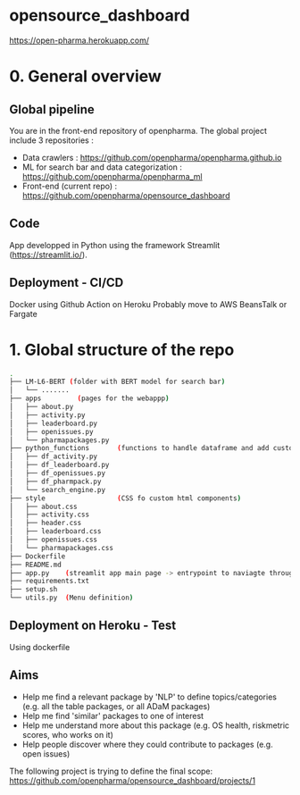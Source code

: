 # opensource_dashboard

https://open-pharma.herokuapp.com/

# 0. General overview

## Global pipeline

You are in the front-end repository of openpharma. The global project include 3 repositories :
 - Data crawlers : https://github.com/openpharma/openpharma.github.io
 - ML for search bar and data categorization : https://github.com/openpharma/openpharma_ml
 - Front-end (current repo) : https://github.com/openpharma/opensource_dashboard

## Code

App developped in Python using the framework Streamlit (https://streamlit.io/).

## Deployment - CI/CD
Docker using Github Action on Heroku 
Probably move to AWS BeansTalk or Fargate



# 1. Global structure of the repo

```bash
.
├── LM-L6-BERT (folder with BERT model for search bar)
│   └── ....... 
├── apps         (pages for the webappp)
│   ├── about.py
│   ├── activity.py
│   ├── leaderboard.py
│   ├── openissues.py
│   └── pharmapackages.py
├── python_functions       (functions to handle dataframe and add custom html/css)
│   ├── df_activity.py
│   ├── df_leaderboard.py
│   ├── df_openissues.py
│   ├── df_pharmpack.py
│   └── search_engine.py
├── style                  (CSS fo custom html components)
│   ├── about.css
│   ├── activity.css
│   ├── header.css
│   ├── leaderboard.css
│   ├── openissues.css
│   └── pharmapackages.css
├── Dockerfile
├── README.md
├── app.py    (streamlit app main page -> entrypoint to naviagte through menu)
├── requirements.txt
├── setup.sh
└── utils.py  (Menu definition)
```

## Deployment on Heroku - Test



Using dockerfile


## Aims

* Help me find a relevant package by 'NLP' to define topics/categories (e.g. all the table packages, or all ADaM packages)
* Help me find 'similar' packages to one of interest
* Help me understand more about this package (e.g. OS health, riskmetric scores, who works on it)
* Help people discover where they could contribute to packages (e.g. open issues)

The following project is trying to define the final scope: https://github.com/openpharma/opensource_dashboard/projects/1



